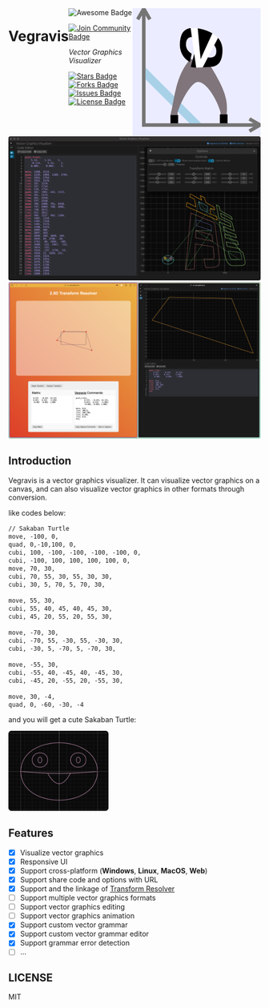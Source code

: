 <img height="256" src="assets/maskable_icon_x512.png" alt="Vegravis Logo" align="right"/>
<div style="display: flex; justify-content: space-between; flex:8">
<h1 align="left">Vegravis</h1>

<div align="left">
<img src="https://img.shields.io/static/v1?label=Awesome&message=Project&style=for-the-badge&color=blue&logo=glass" alt="Awesome Badge"/>

<a href="https://jq.qq.com/?_wv=1027&k=8Z9w4LGN"><img src="https://img.shields.io/badge/QQ%20Group-join-black?style=for-the-badge&logo=linux" alt="Join Community Badge"/></a>
<br>

<i>Vector Graphics Visualizer</i>

<a href="https://github.com/W-Mai/vegravis/stargazers"><img src="https://img.shields.io/github/stars/W-Mai/vegravis?style=for-the-badge&" alt="Stars Badge"/></a>
<a href="https://github.com/W-Mai/vegravis/network/members"><img src="https://img.shields.io/github/forks/W-Mai/vegravis?style=for-the-badge&" alt="Forks Badge"/></a>
<a href="https://github.com/W-Mai/vegravis/issues"><img src="https://img.shields.io/github/issues/W-Mai/vegravis?style=for-the-badge&" alt="Issues Badge"/></a>
<a href="https://github.com/W-Mai/vegravis/blob/master/LICENSE"><img src="https://img.shields.io/github/license/W-Mai/vegravis?color=2b9348&style=for-the-badge&" alt="License Badge"/></a>

</div>
</div>

<img src="snapshots/snapshot.png" alt="Snapshot">
<img src="snapshots/snapshot_with_tr.png" alt="Snapshot With TransformResolver">

## Introduction

Vegravis is a vector graphics visualizer.
It can visualize vector graphics on a canvas, and can also visualize vector graphics in other formats through
conversion.

like codes below:

```shell
// Sakaban Turtle
move, -100, 0,
quad, 0,-10,100, 0,
cubi, 100, -100, -100, -100, -100, 0,
cubi, -100, 100, 100, 100, 100, 0,
move, 70, 30,
cubi, 70, 55, 30, 55, 30, 30,
cubi, 30, 5, 70, 5, 70, 30,

move, 55, 30,
cubi, 55, 40, 45, 40, 45, 30,
cubi, 45, 20, 55, 20, 55, 30,

move, -70, 30,
cubi, -70, 55, -30, 55, -30, 30,
cubi, -30, 5, -70, 5, -70, 30,

move, -55, 30,
cubi, -55, 40, -45, 40, -45, 30,
cubi, -45, 20, -55, 20, -55, 30,

move, 30, -4,
quad, 0, -60, -30, -4
```

and you will get a cute Sakaban Turtle:

<img src="snapshots/sakaban.png" width="200">

## Features

- [x] Visualize vector graphics
- [x] Responsive UI
- [x] Support cross-platform (**Windows**, **Linux**, **MacOS**, **Web**)
- [x] Support share code and options with URL
- [x] Support and the linkage of [Transform Resolver](https://w-mai.github.io/TransformResolver)
- [ ] Support multiple vector graphics formats
- [ ] Support vector graphics editing
- [ ] Support vector graphics animation
- [x] Support custom vector grammar
- [x] Support custom vector grammar editor
- [x] Support grammar error detection
- [ ] ...

## LICENSE

MIT
